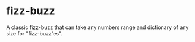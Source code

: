 # fizz-buzz

A classic fizz-buzz that can take any numbers range and dictionary of any size for "fizz-buzz'es".
